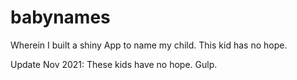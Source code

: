 # babynames

Wherein I built a shiny App to name my child. This kid has no hope.

Update Nov 2021: These kids have no hope. Gulp. 
